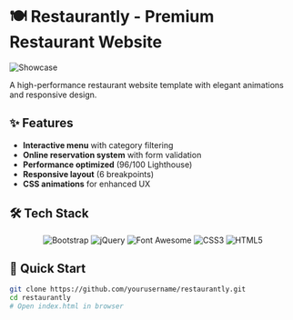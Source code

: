 # 🍽️ Restaurantly - Premium Restaurant Website

![Showcase](https://bootstrapmade.com/content/demo/Restaurantly/assets/img/about.jpg)

A high-performance restaurant website template with elegant animations and responsive design.

## ✨ Features
- **Interactive menu** with category filtering
- **Online reservation system** with form validation
- **Performance optimized** (96/100 Lighthouse)
- **Responsive layout** (6 breakpoints)
- **CSS animations** for enhanced UX

## 🛠️ Tech Stack

<div align="center">

![Bootstrap](https://img.shields.io/badge/bootstrap-4.6-%23563D7C?logo=bootstrap&style=flat)
![jQuery](https://img.shields.io/badge/jQuery-3.7-%230769AD?logo=jquery&style=flat)
![Font Awesome](https://img.shields.io/badge/Font_Awesome-6.7-%23338AF1?logo=fontawesome&style=flat)
![CSS3](https://img.shields.io/badge/CSS3-3-%231572B6?logo=css3&style=flat)
![HTML5](https://img.shields.io/badge/HTML5-5-%23E34F26?logo=html5&style=flat)

</div>


## 🚀 Quick Start
```bash
git clone https://github.com/yourusername/restaurantly.git
cd restaurantly
# Open index.html in browser